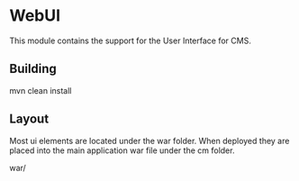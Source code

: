 # WebUI
This module contains the support for the User Interface for CMS.

## Building
  mvn clean install 

## Layout
Most ui elements are located under the war folder. When deployed they are placed into the main application war file under the cm folder. 

war/
